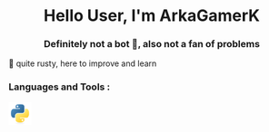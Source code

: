 <h1 align="center">Hello User, I'm ArkaGamerK</h1>
<h3 align="center">Definitely not a bot 🤖, also not a fan of problems</h3>

🦆 quite rusty, here to improve and learn

<h3 align="left">Languages and Tools : </h3>
<p align="left> </a> <a href="https://www.python.org" target="_blank" rel="noreferrer"> <img src="https://raw.githubusercontent.com/devicons/devicon/master/icons/python/python-original.svg" alt="python" width="40" height="40"/> </p>

